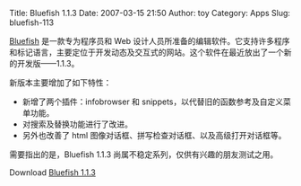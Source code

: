 Title: Bluefish 1.1.3
Date: 2007-03-15 21:50
Author: toy
Category: Apps
Slug: bluefish-113

[Bluefish](http://bluefish.openoffice.nl/) 是一款专为程序员和 Web
设计人员所准备的编辑软件。它支持许多程序和标记语言，主要定位于开发动态及交互式的网站。这个软件在最近放出了一个新的开发版——1.1.3。

新版本主要增加了如下特性：

-   新增了两个插件：infobrowser 和
    snippets，以代替旧的函数参考及自定义菜单功能。
-   对搜索及替换功能进行了改进。
-   另外也改善了 html 图像对话框、拼写检查对话框、以及高级打开对话框等。

需要指出的是，Bluefish 1.1.3 尚属不稳定系列，仅供有兴趣的朋友测试之用。

Download [Bluefish
1.1.3](http://www.bennewitz.com/bluefish/devel/source/)
